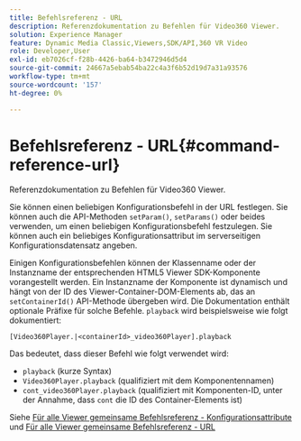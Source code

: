 ```yaml
---
title: Befehlsreferenz - URL
description: Referenzdokumentation zu Befehlen für Video360 Viewer.
solution: Experience Manager
feature: Dynamic Media Classic,Viewers,SDK/API,360 VR Video
role: Developer,User
exl-id: eb7026cf-f28b-4426-ba64-b3472946d5d4
source-git-commit: 24667a5ebab54ba22c4a3f6b52d19d7a31a93576
workflow-type: tm+mt
source-wordcount: '157'
ht-degree: 0%

---
```


# Befehlsreferenz - URL{#command-reference-url}

Referenzdokumentation zu Befehlen für Video360 Viewer.

Sie können einen beliebigen Konfigurationsbefehl in der URL festlegen. Sie können auch die API-Methoden `setParam()`, `setParams()` oder beides verwenden, um einen beliebigen Konfigurationsbefehl festzulegen. Sie können auch ein beliebiges Konfigurationsattribut im serverseitigen Konfigurationsdatensatz angeben.

Einigen Konfigurationsbefehlen können der Klassenname oder der Instanzname der entsprechenden HTML5 Viewer SDK-Komponente vorangestellt werden. Ein Instanzname der Komponente ist dynamisch und hängt von der ID des Viewer-Container-DOM-Elements ab, das an `setContainerId()` API-Methode übergeben wird. Die Dokumentation enthält optionale Präfixe für solche Befehle. `playback` wird beispielsweise wie folgt dokumentiert:

```
[Video360Player.|<containerId>_video360Player].playback
```

Das bedeutet, dass dieser Befehl wie folgt verwendet wird:

* `playback` (kurze Syntax)
* `Video360Player.playback` (qualifiziert mit dem Komponentennamen)
* `cont_video360Player.playback` (qualifiziert mit Komponenten-ID, unter der Annahme, dass `cont` die ID des Container-Elements ist)

Siehe [Für alle Viewer gemeinsame Befehlsreferenz - Konfigurationsattribute](../../../r-html5-viewer-20-cmdref-configattrib/r-html5-viewer-20-cmdref-configattrib.md#concept-850e0f2c49b949deb7cfbfd330d329bd) und [Für alle Viewer gemeinsame Befehlsreferenz - URL](../../../c-html5-viewer-20-cmdref-url/c-html5-viewer-20-cmdref-url.md#concept-9b337f349b7b406b8c33c7ee96b3e226)
